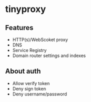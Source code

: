 # tinyproxy

## Features

* HTTP(s)/WebScoket proxy
* DNS
* Service Registry
* Domain router settings and indexes

## About auth

* Allow verify token
* Deny sign token
* Deny username/password
